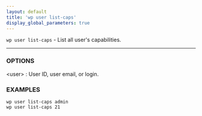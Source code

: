 ```yaml
---
layout: default
title: 'wp user list-caps'
display_global_parameters: true
---
```


`wp user list-caps` - List all user's capabilities.

<hr />

### OPTIONS

&lt;user&gt;
: User ID, user email, or login.

### EXAMPLES

    wp user list-caps admin
    wp user list-caps 21



